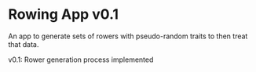 # Rowing App v0.1
An app to generate sets of rowers with pseudo-random traits to then treat that data.

v0.1: Rower generation process implemented